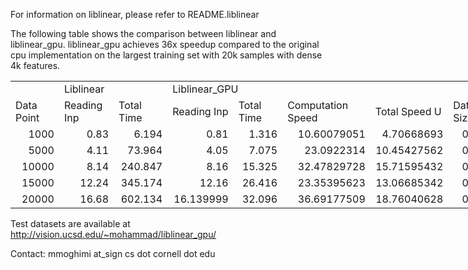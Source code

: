 For information on liblinear, please refer to README.liblinear

The following table shows the comparison between liblinear and liblinear\_gpu. liblinear\_gpu achieves 36x speedup compared to the original cpu implementation on the largest training set with 20k samples with dense 4k features.

<table border=0 cellpadding=0 cellspacing=0 width=661 style='border-collapse:
 collapse;table-layout:fixed;width:661pt'>
 <col width=63 style='mso-width-source:userset;mso-width-alt:2688;width:63pt'>
 <col width=75 style='mso-width-source:userset;mso-width-alt:3200;width:75pt'>
 <col width=65 style='width:65pt'>
 <col width=75 style='mso-width-source:userset;mso-width-alt:3200;width:75pt'>
 <col width=65 style='width:65pt'>
 <col width=121 style='mso-width-source:userset;mso-width-alt:5162;width:121pt'>
 <col width=82 style='mso-width-source:userset;mso-width-alt:3498;width:82pt'>
 <col width=115 style='mso-width-source:userset;mso-width-alt:4906;width:115pt'>
 <col width=103 style='mso-width-source:userset;mso-width-alt:4394;width:103pt'>
 <tr height=15 style='height:15.0pt'>
  <td height=15 class=xl65 width=63 style='height:15.0pt;width:63pt'>&nbsp;</td>
  <td colspan=2 class=xl66 width=140 style='width:140pt'>Liblinear</td>
  <td colspan=2 class=xl66 width=140 style='width:140pt'>Liblinear_GPU</td>
  <td class=xl67 width=121 style='width:121pt'>&nbsp;</td>
  <td class=xl67 width=82 style='width:82pt'>&nbsp;</td>
  <td class=xl68 width=115 style='width:115pt'>&nbsp;</td>
 </tr>
 <tr height=15 style='height:15.0pt'>
  <td height=15 class=xl69 style='height:15.0pt'>Data Point<span
  style='display:none'>s</span></td>
  <td>Reading Inp<span style='display:none'>ut</span></td>
  <td>Total Time</td>
  <td>Reading Inp<span style='display:none'>ut</span></td>
  <td>Total Time</td>
  <td>Computation Speed <span style='display:none'>Up</span></td>
  <td>Total Speed U<span style='display:none'>p</span></td>
  <td class=xl70>Data Matrix Size in <span style='display:none'>GB</span></td>
 </tr>
 <tr height=15 style='height:15.0pt'>
  <td height=15 class=xl69 align=right style='height:15.0pt'>1000</td>
  <td align=right>0.83</td>
  <td align=right>6.194</td>
  <td align=right>0.81</td>
  <td align=right>1.316</td>
  <td class=xl71 align=right>10.60079051</td>
  <td align=right>4.70668693</td>
  <td class=xl70 align=right>0.030517578</td>
 </tr>
 <tr height=15 style='height:15.0pt'>
  <td height=15 class=xl69 align=right style='height:15.0pt'>5000</td>
  <td align=right>4.11</td>
  <td align=right>73.964</td>
  <td align=right>4.05</td>
  <td align=right>7.075</td>
  <td class=xl71 align=right>23.0922314</td>
  <td align=right>10.45427562</td>
  <td class=xl70 align=right>0.152587891</td>
 </tr>
 <tr height=15 style='height:15.0pt'>
  <td height=15 class=xl69 align=right style='height:15.0pt'>10000</td>
  <td align=right>8.14</td>
  <td align=right>240.847</td>
  <td align=right>8.16</td>
  <td align=right>15.325</td>
  <td class=xl71 align=right>32.47829728</td>
  <td align=right>15.71595432</td>
  <td class=xl70 align=right>0.305175781</td>
 </tr>
 <tr height=15 style='height:15.0pt'>
  <td height=15 class=xl69 align=right style='height:15.0pt'>15000</td>
  <td align=right>12.24</td>
  <td align=right>345.174</td>
  <td align=right>12.16</td>
  <td align=right>26.416</td>
  <td class=xl71 align=right>23.35395623</td>
  <td align=right>13.06685342</td>
  <td class=xl70 align=right>0.457763672</td>
 </tr>
 <tr height=16 style='height:16.0pt'>
  <td height=16 class=xl72 align=right style='height:16.0pt'>20000</td>
  <td class=xl73 align=right>16.68</td>
  <td class=xl73 align=right>602.134</td>
  <td class=xl73 align=right>16.139999</td>
  <td class=xl73 align=right>32.096</td>
  <td class=xl74 align=right>36.69177509</td>
  <td class=xl73 align=right>18.76040628</td>
  <td class=xl75 align=right>0.610351563</td>
 </tr>
</table>

Test datasets are available at http://vision.ucsd.edu/~mohammad/liblinear_gpu/

Contact: mmoghimi at_sign cs dot cornell dot edu

